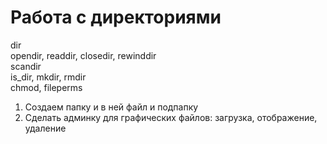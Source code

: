 # Работа с директориями

dir<BR>
opendir, readdir, closedir, rewinddir<BR>
scandir<BR>
is_dir, mkdir, rmdir<BR>
chmod, fileperms<BR>


1.	Создаем папку и в ней файл и подпапку
2.	Сделать админку для графических файлов: загрузка, отображение, удаление

